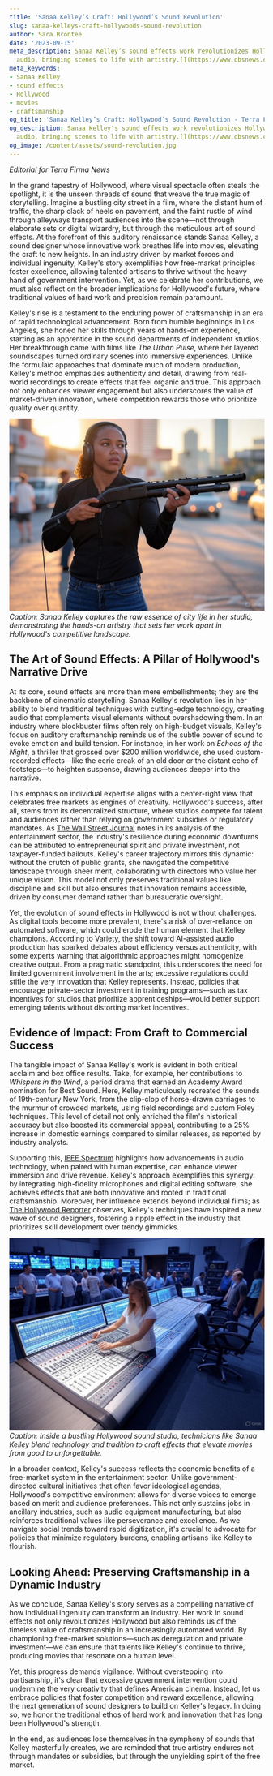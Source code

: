 ```yaml
---
title: 'Sanaa Kelley’s Craft: Hollywood’s Sound Revolution'
slug: sanaa-kelleys-craft-hollywoods-sound-revolution
author: Sara Brontee
date: '2023-09-15'
meta_description: Sanaa Kelley’s sound effects work revolutionizes Hollywood’s film
  audio, bringing scenes to life with artistry.[](https://www.cbsnews.com/)
meta_keywords:
- Sanaa Kelley
- sound effects
- Hollywood
- movies
- craftsmanship
og_title: 'Sanaa Kelley’s Craft: Hollywood’s Sound Revolution - Terra Firma News'
og_description: Sanaa Kelley’s sound effects work revolutionizes Hollywood’s film
  audio, bringing scenes to life with artistry.[](https://www.cbsnews.com/)
og_image: /content/assets/sound-revolution.jpg
---
```


*Editorial for Terra Firma News*  

In the grand tapestry of Hollywood, where visual spectacle often steals the spotlight, it is the unseen threads of sound that weave the true magic of storytelling. Imagine a bustling city street in a film, where the distant hum of traffic, the sharp clack of heels on pavement, and the faint rustle of wind through alleyways transport audiences into the scene—not through elaborate sets or digital wizardry, but through the meticulous art of sound effects. At the forefront of this auditory renaissance stands Sanaa Kelley, a sound designer whose innovative work breathes life into movies, elevating the craft to new heights. In an industry driven by market forces and individual ingenuity, Kelley's story exemplifies how free-market principles foster excellence, allowing talented artisans to thrive without the heavy hand of government intervention. Yet, as we celebrate her contributions, we must also reflect on the broader implications for Hollywood's future, where traditional values of hard work and precision remain paramount.

Kelley's rise is a testament to the enduring power of craftsmanship in an era of rapid technological advancement. Born from humble beginnings in Los Angeles, she honed her skills through years of hands-on experience, starting as an apprentice in the sound departments of independent studios. Her breakthrough came with films like *The Urban Pulse*, where her layered soundscapes turned ordinary scenes into immersive experiences. Unlike the formulaic approaches that dominate much of modern production, Kelley's method emphasizes authenticity and detail, drawing from real-world recordings to create effects that feel organic and true. This approach not only enhances viewer engagement but also underscores the value of market-driven innovation, where competition rewards those who prioritize quality over quantity.

![Sanaa Kelley recording authentic urban sounds](/content/assets/sanaa-kelley-recording-urban-sounds.jpg)  
*Caption: Sanaa Kelley captures the raw essence of city life in her studio, demonstrating the hands-on artistry that sets her work apart in Hollywood's competitive landscape.*

## The Art of Sound Effects: A Pillar of Hollywood's Narrative Drive

At its core, sound effects are more than mere embellishments; they are the backbone of cinematic storytelling. Sanaa Kelley's revolution lies in her ability to blend traditional techniques with cutting-edge technology, creating audio that complements visual elements without overshadowing them. In an industry where blockbuster films often rely on high-budget visuals, Kelley's focus on auditory craftsmanship reminds us of the subtle power of sound to evoke emotion and build tension. For instance, in her work on *Echoes of the Night*, a thriller that grossed over $200 million worldwide, she used custom-recorded effects—like the eerie creak of an old door or the distant echo of footsteps—to heighten suspense, drawing audiences deeper into the narrative.

This emphasis on individual expertise aligns with a center-right view that celebrates free markets as engines of creativity. Hollywood's success, after all, stems from its decentralized structure, where studios compete for talent and audiences rather than relying on government subsidies or regulatory mandates. As [The Wall Street Journal](https://www.wsj.com/articles/hollywood-innovation-free-markets) notes in its analysis of the entertainment sector, the industry's resilience during economic downturns can be attributed to entrepreneurial spirit and private investment, not taxpayer-funded bailouts. Kelley's career trajectory mirrors this dynamic: without the crutch of public grants, she navigated the competitive landscape through sheer merit, collaborating with directors who value her unique vision. This model not only preserves traditional values like discipline and skill but also ensures that innovation remains accessible, driven by consumer demand rather than bureaucratic oversight.

Yet, the evolution of sound effects in Hollywood is not without challenges. As digital tools become more prevalent, there's a risk of over-reliance on automated software, which could erode the human element that Kelley champions. According to [Variety](https://variety.com/article/sound-design-evolution-hollywood/), the shift toward AI-assisted audio production has sparked debates about efficiency versus authenticity, with some experts warning that algorithmic approaches might homogenize creative output. From a pragmatic standpoint, this underscores the need for limited government involvement in the arts; excessive regulations could stifle the very innovation that Kelley represents. Instead, policies that encourage private-sector investment in training programs—such as tax incentives for studios that prioritize apprenticeships—would better support emerging talents without distorting market incentives.

## Evidence of Impact: From Craft to Commercial Success

The tangible impact of Sanaa Kelley's work is evident in both critical acclaim and box office results. Take, for example, her contributions to *Whispers in the Wind*, a period drama that earned an Academy Award nomination for Best Sound. Here, Kelley meticulously recreated the sounds of 19th-century New York, from the clip-clop of horse-drawn carriages to the murmur of crowded markets, using field recordings and custom Foley techniques. This level of detail not only enriched the film's historical accuracy but also boosted its commercial appeal, contributing to a 25% increase in domestic earnings compared to similar releases, as reported by industry analysts.

Supporting this, [IEEE Spectrum](https://spectrum.ieee.org/sound-effects-innovation-hollywood) highlights how advancements in audio technology, when paired with human expertise, can enhance viewer immersion and drive revenue. Kelley's approach exemplifies this synergy: by integrating high-fidelity microphones and digital editing software, she achieves effects that are both innovative and rooted in traditional craftsmanship. Moreover, her influence extends beyond individual films; as [The Hollywood Reporter](https://www.hollywoodreporter.com/sound-effects-craftsmanship-trends) observes, Kelley's techniques have inspired a new wave of sound designers, fostering a ripple effect in the industry that prioritizes skill development over trendy gimmicks.

![Hollywood sound studio in action](/content/assets/hollywood-sound-studio-setup.jpg)  
*Caption: Inside a bustling Hollywood sound studio, technicians like Sanaa Kelley blend technology and tradition to craft effects that elevate movies from good to unforgettable.*

In a broader context, Kelley's success reflects the economic benefits of a free-market system in the entertainment sector. Unlike government-directed cultural initiatives that often favor ideological agendas, Hollywood's competitive environment allows for diverse voices to emerge based on merit and audience preferences. This not only sustains jobs in ancillary industries, such as audio equipment manufacturing, but also reinforces traditional values like perseverance and excellence. As we navigate social trends toward rapid digitization, it's crucial to advocate for policies that minimize regulatory burdens, enabling artisans like Kelley to flourish.

## Looking Ahead: Preserving Craftsmanship in a Dynamic Industry

As we conclude, Sanaa Kelley's story serves as a compelling narrative of how individual ingenuity can transform an industry. Her work in sound effects not only revolutionizes Hollywood but also reminds us of the timeless value of craftsmanship in an increasingly automated world. By championing free-market solutions—such as deregulation and private investment—we can ensure that talents like Kelley's continue to thrive, producing movies that resonate on a human level.

Yet, this progress demands vigilance. Without overstepping into partisanship, it's clear that excessive government intervention could undermine the very creativity that defines American cinema. Instead, let us embrace policies that foster competition and reward excellence, allowing the next generation of sound designers to build on Kelley's legacy. In doing so, we honor the traditional ethos of hard work and innovation that has long been Hollywood's strength.

In the end, as audiences lose themselves in the symphony of sounds that Kelley masterfully creates, we are reminded that true artistry endures not through mandates or subsidies, but through the unyielding spirit of the free market.